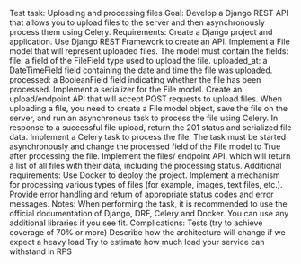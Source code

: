 Test task: Uploading and processing files
Goal:
Develop a Django REST API that allows you to upload files to the server and then asynchronously process them using Celery.
Requirements:
Create a Django project and application.
Use Django REST Framework to create an API.
Implement a File model that will represent uploaded files. The model must contain the fields:
file: a field of the FileField type used to upload the file.
uploaded_at: a DateTimeField field containing the date and time the file was uploaded.
processed: a BooleanField field indicating whether the file has been processed.
Implement a serializer for the File model.
Create an upload/endpoint API that will accept POST requests to upload files. When uploading a file, you need to create a File model object, save the file on the server, and run an asynchronous task to process the file using Celery. In response to a successful file upload, return the 201 status and serialized file data.
Implement a Celery task to process the file. The task must be started asynchronously and change the processed field of the File model to True after processing the file.
Implement the files/ endpoint API, which will return a list of all files with their data, including the processing status.
Additional requirements:
Use Docker to deploy the project.
Implement a mechanism for processing various types of files (for example, images, text files, etc.).
Provide error handling and return of appropriate status codes and error messages.
Notes:
When performing the task, it is recommended to use the official documentation of Django, DRF, Celery and Docker.
You can use any additional libraries if you see fit.
Complications:
Tests (try to achieve coverage of 70% or more)
Describe how the architecture will change if we expect a heavy load
Try to estimate how much load your service can withstand in RPS